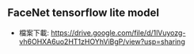 
## FaceNet tensorflow lite model
* 檔案下載: https://drive.google.com/file/d/1lVuyozg-vh6OHXA6uo2HT1zHOYhViBgP/view?usp=sharing
